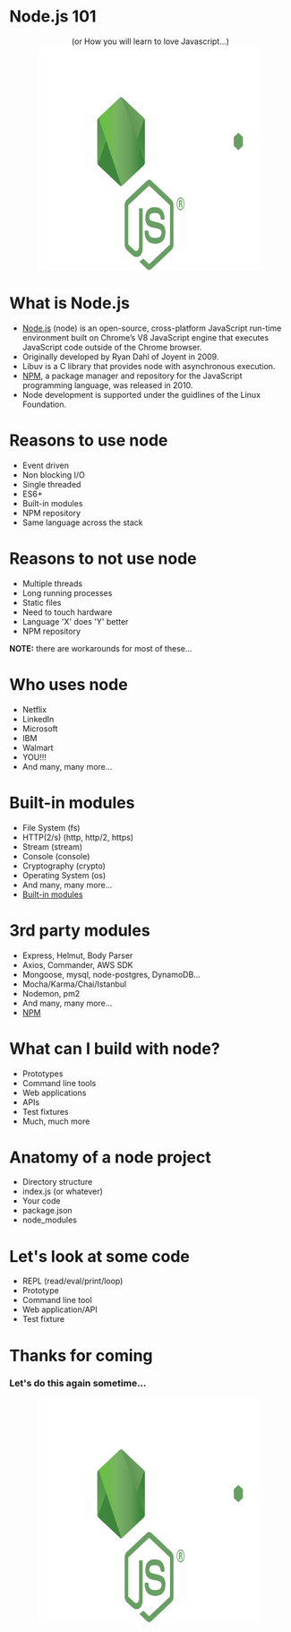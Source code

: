 
# Node.js 101
<center>
(or How you will learn to love Javascript...)
<img src="nodelogo.svg" style="width:400px; height:400px;">
</center>

# What is Node.js
 * [Node.js](https://nodejs.org/en/) (node) is an open-source, cross-platform JavaScript run-time environment built on Chrome’s V8 JavaScript engine that executes JavaScript code outside of the Chrome browser.
 * Originally developed by Ryan Dahl of Joyent in 2009.
 * Libuv is a C library that provides node with asynchronous execution.
 * [NPM](https://www.npmjs.com/), a package manager and repository for the JavaScript programming language, was released in 2010. 
 * Node development is supported under the guidlines of the Linux Foundation. 
 
# Reasons to use node
* Event driven
* Non blocking I/O
* Single threaded
* ES6+
* Built-in modules
* NPM repository
* Same language across the stack

# Reasons to not use node
* Multiple threads
* Long running processes
* Static files
* Need to touch hardware
* Language 'X' does 'Y' better
* NPM repository

<b>NOTE:</b> there are workarounds for most of these...

# Who uses node
* Netflix
* LinkedIn
* Microsoft
* IBM
* Walmart
* YOU!!!
* And many, many more...

# Built-in modules
* File System (fs)
* HTTP(2/s) (http, http/2, https)
* Stream (stream)
* Console (console)
* Cryptography (crypto)
* Operating System (os)
* And many, many more...
* [Built-in modules](https://nodejs.org/dist/latest-v10.x/docs/api/)

# 3rd party modules
* Express, Helmut, Body Parser
* Axios, Commander, AWS SDK
* Mongoose, mysql, node-postgres, DynamoDB...
* Mocha/Karma/Chai/Istanbul
* Nodemon, pm2
* And many, many more...
* [NPM](https://www.npmjs.com/)

# What can I build with node?
* Prototypes
* Command line tools
* Web applications
* APIs
* Test fixtures
* Much, much more

# Anatomy of a node project
* Directory structure
* index.js (or whatever)
* Your code
* package.json
* node_modules

# Let's look at some code
* REPL (read/eval/print/loop)
* Prototype
* Command line tool
* Web application/API
* Test fixture

# Thanks for coming
### Let's do this again sometime...
<center>
<img src="nodelogo.svg" style="width:400px; height:400px;">
</center>